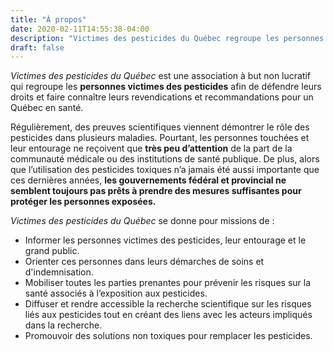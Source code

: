 ```yaml
---
title: "À propos"
date: 2020-02-11T14:55:38-04:00
description: "Victimes des pesticides du Québec regroupe les personnes victimes des pesticides afin de défendre leurs droit pour un Québec en santé sans pesticides."
draft: false
---
```


*Victimes des pesticides du Québec* est une association à but non lucratif qui regroupe les **personnes victimes des pesticides** afin de défendre leurs droits et faire connaître leurs revendications et recommandations pour un Québec en santé.

Régulièrement, des preuves scientifiques viennent démontrer le rôle des pesticides dans plusieurs maladies.
Pourtant, les personnes touchées et leur entourage ne reçoivent que **très peu d’attention** de la part de 
la communauté médicale ou des institutions de santé publique. De plus, alors que l’utilisation des pesticides toxiques n’a jamais été aussi importante que ces dernières années, **les gouvernements fédéral et provincial ne semblent toujours pas prêts à prendre des mesures suffisantes pour protéger les personnes exposées.**

*Victimes des pesticides du Québec* se donne pour missions de :

* Informer les personnes victimes des pesticides, leur entourage et le grand public.
* Orienter ces personnes dans leurs démarches de soins et d'indemnisation.
* Mobiliser toutes les parties prenantes pour prévenir les risques sur la santé associés à l’exposition aux pesticides.
* Diffuser et rendre accessible la recherche scientifique sur les risques liés aux pesticides tout en créant des liens avec les acteurs impliqués dans la recherche.
* Promouvoir des solutions non toxiques pour remplacer les pesticides.
